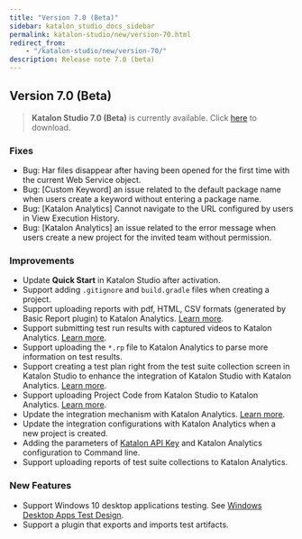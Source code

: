 ```yaml
---
title: "Version 7.0 (Beta)" 
sidebar: katalon_studio_docs_sidebar
permalink: katalon-studio/new/version-70.html
redirect_from:
    - "/katalon-studio/new/version-70/"
description: Release note 7.0 (beta)
---
```


## Version 7.0 (Beta)

> **Katalon Studio 7.0 (Beta)** is currently available. Click [here](https://github.com/katalon-studio/katalon-studio/releases) to download.

### Fixes

* Bug: Har files disappear after having been opened for the first time with the current Web Service object.
* Bug: [Custom Keyword] an issue related to the default package name when users create a keyword without entering a package name.
* Bug: [Katalon Analytics] Cannot navigate to the URL configured by users in View Execution History.
* Bug: [Katalon Analytics] an issue related to the error message when users create a new project for the invited team without permission.

### Improvements

* Update **Quick Start** in Katalon Studio after activation.
* Support adding `.gitignore` and `build.gradle` files when creating a project.
* Support uploading reports with pdf, HTML, CSV formats (generated by Basic Report plugin) to Katalon Analytics. [Learn more](katalon-studio/docs/katalon-analytics-beta-integration.html).
* Support submitting test run results with captured videos to Katalon Analytics. [Learn more](katalon-studio/docs/katalon-analytics-beta-integration.html).
* Support uploading the `*.rp` file to Katalon Analytics to parse more information on test results.
* Support creating a test plan right from the test suite collection screen in Katalon Studio to enhance the integration of Katalon Studio with Katalon Analytics. [Learn more](katalon-studio/docs/katalon-analytics-beta-integration.html).
* Support uploading Project Code from Katalon Studio to Katalon Analytics. [Learn more](katalon-studio/docs/katalon-analytics-beta-integration.html).
* Update the integration mechanism with Katalon Analytics. [Learn more](katalon-studio/docs/katalon-analytics-beta-integration.html).
* Update the integration configurations with Katalon Analytics when a new project is created.
* Adding the parameters of [Katalon API Key](katalon-studio/docs/katalon-apikey-70.html) and Katalon Analytics configuration to Command line.
* Support uploading reports of test suite collections to Katalon Analytics.

### New Features

* Support Windows 10 desktop applications testing. See [Windows Desktop Apps Test Design](/katalon-studio/docs/introduction-desktop-app-testing.html).
* Support a plugin that exports and imports test artifacts.
